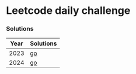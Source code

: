 # Leetcode daily challenge 

### Solutions

| Year | Solutions |
| ----- | --------- |
| 2023 | [go](./2023/README.md) | 
| 2024 | [go](./2024/README.md) |

